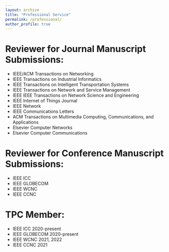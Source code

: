 ```yaml
---
layout: archive
title: "Professional Service"
permalink: /professional/
author_profile: true
---
```


Reviewer for Journal Manuscript Submissions: 
======
* IEEE/ACM Transactions on Networking
* IEEE Transactions on Industrial Informatics
* IEEE Transactions on Intelligent Transportation Systems
* IEEE Transactions on Network and Service Management 
* IEEE IEEE Transactions on Network Science and Engineering
* IEEE Internet of Things Journal
* IEEE Network
* IEEE Communications Letters
* ACM Transactions on Multimedia Computing, Communications, and Applications
* Elsevier Computer Networks
* Elsevier Computer Communications

Reviewer for Conference Manuscript Submissions: 
======
* IEEE ICC
* IEEE GLOBECOM
* IEEE WCNC
* IEEE CCNC

TPC Member:
======
* IEEE ICC 2020-present
* IEEE GLOBECOM 2020-present
* IEEE WCNC 2021, 2022
* IEEE CCNC 2021